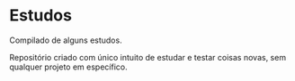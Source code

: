 # Estudos
 Compilado de alguns estudos.

Repositório criado com único intuito de estudar e testar coisas novas, sem qualquer projeto em específico.
